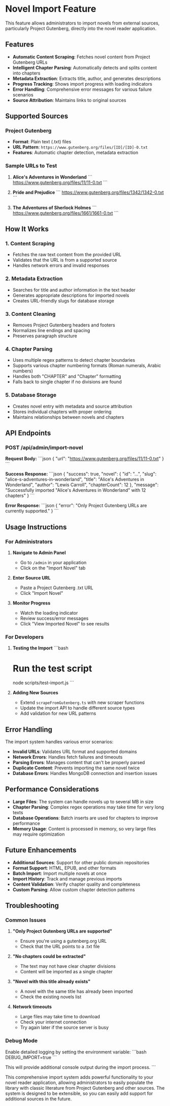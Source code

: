 # Novel Import Feature

This feature allows administrators to import novels from external sources, particularly Project Gutenberg, directly into the novel reader application.

## Features

- **Automatic Content Scraping**: Fetches novel content from Project Gutenberg URLs
- **Intelligent Chapter Parsing**: Automatically detects and splits content into chapters
- **Metadata Extraction**: Extracts title, author, and generates descriptions
- **Progress Tracking**: Shows import progress with loading indicators
- **Error Handling**: Comprehensive error messages for various failure scenarios
- **Source Attribution**: Maintains links to original sources

## Supported Sources

### Project Gutenberg
- **Format**: Plain text (.txt) files
- **URL Pattern**: `https://www.gutenberg.org/files/[ID]/[ID]-0.txt`
- **Features**: Automatic chapter detection, metadata extraction

### Sample URLs to Test

1. **Alice's Adventures in Wonderland**
   \`\`\`
   https://www.gutenberg.org/files/11/11-0.txt
   \`\`\`

2. **Pride and Prejudice**
   \`\`\`
   https://www.gutenberg.org/files/1342/1342-0.txt
   \`\`\`

3. **The Adventures of Sherlock Holmes**
   \`\`\`
   https://www.gutenberg.org/files/1661/1661-0.txt
   \`\`\`

## How It Works

### 1. Content Scraping
- Fetches the raw text content from the provided URL
- Validates that the URL is from a supported source
- Handles network errors and invalid responses

### 2. Metadata Extraction
- Searches for title and author information in the text header
- Generates appropriate descriptions for imported novels
- Creates URL-friendly slugs for database storage

### 3. Content Cleaning
- Removes Project Gutenberg headers and footers
- Normalizes line endings and spacing
- Preserves paragraph structure

### 4. Chapter Parsing
- Uses multiple regex patterns to detect chapter boundaries
- Supports various chapter numbering formats (Roman numerals, Arabic numbers)
- Handles both "CHAPTER" and "Chapter" formatting
- Falls back to single chapter if no divisions are found

### 5. Database Storage
- Creates novel entry with metadata and source attribution
- Stores individual chapters with proper ordering
- Maintains relationships between novels and chapters

## API Endpoints

### POST /api/admin/import-novel

**Request Body:**
\`\`\`json
{
  "url": "https://www.gutenberg.org/files/11/11-0.txt"
}
\`\`\`

**Success Response:**
\`\`\`json
{
  "success": true,
  "novel": {
    "id": "...",
    "slug": "alice-s-adventures-in-wonderland",
    "title": "Alice's Adventures in Wonderland",
    "author": "Lewis Carroll",
    "chapterCount": 12
  },
  "message": "Successfully imported \"Alice's Adventures in Wonderland\" with 12 chapters"
}
\`\`\`

**Error Response:**
\`\`\`json
{
  "error": "Only Project Gutenberg URLs are currently supported."
}
\`\`\`

## Usage Instructions

### For Administrators

1. **Navigate to Admin Panel**
   - Go to `/admin` in your application
   - Click on the "Import Novel" tab

2. **Enter Source URL**
   - Paste a Project Gutenberg .txt URL
   - Click "Import Novel"

3. **Monitor Progress**
   - Watch the loading indicator
   - Review success/error messages
   - Click "View Imported Novel" to see results

### For Developers

1. **Testing the Import**
   \`\`\`bash
   # Run the test script
   node scripts/test-import.js
   \`\`\`

2. **Adding New Sources**
   - Extend `scrapeFromGutenberg.ts` with new scraper functions
   - Update the import API to handle different source types
   - Add validation for new URL patterns

## Error Handling

The import system handles various error scenarios:

- **Invalid URLs**: Validates URL format and supported domains
- **Network Errors**: Handles fetch failures and timeouts
- **Parsing Errors**: Manages content that can't be properly parsed
- **Duplicate Content**: Prevents importing the same novel twice
- **Database Errors**: Handles MongoDB connection and insertion issues

## Performance Considerations

- **Large Files**: The system can handle novels up to several MB in size
- **Chapter Parsing**: Complex regex operations may take time for very long texts
- **Database Operations**: Batch inserts are used for chapters to improve performance
- **Memory Usage**: Content is processed in memory, so very large files may require optimization

## Future Enhancements

- **Additional Sources**: Support for other public domain repositories
- **Format Support**: HTML, EPUB, and other formats
- **Batch Import**: Import multiple novels at once
- **Import History**: Track and manage previous imports
- **Content Validation**: Verify chapter quality and completeness
- **Custom Parsing**: Allow custom chapter detection patterns

## Troubleshooting

### Common Issues

1. **"Only Project Gutenberg URLs are supported"**
   - Ensure you're using a gutenberg.org URL
   - Check that the URL points to a .txt file

2. **"No chapters could be extracted"**
   - The text may not have clear chapter divisions
   - Content will be imported as a single chapter

3. **"Novel with this title already exists"**
   - A novel with the same title has already been imported
   - Check the existing novels list

4. **Network timeouts**
   - Large files may take time to download
   - Check your internet connection
   - Try again later if the source server is busy

### Debug Mode

Enable detailed logging by setting the environment variable:
\`\`\`bash
DEBUG_IMPORT=true
\`\`\`

This will provide additional console output during the import process.
\`\`\`

This comprehensive import system adds powerful functionality to your novel reader application, allowing administrators to easily populate the library with classic literature from Project Gutenberg and other sources. The system is designed to be extensible, so you can easily add support for additional sources in the future.
